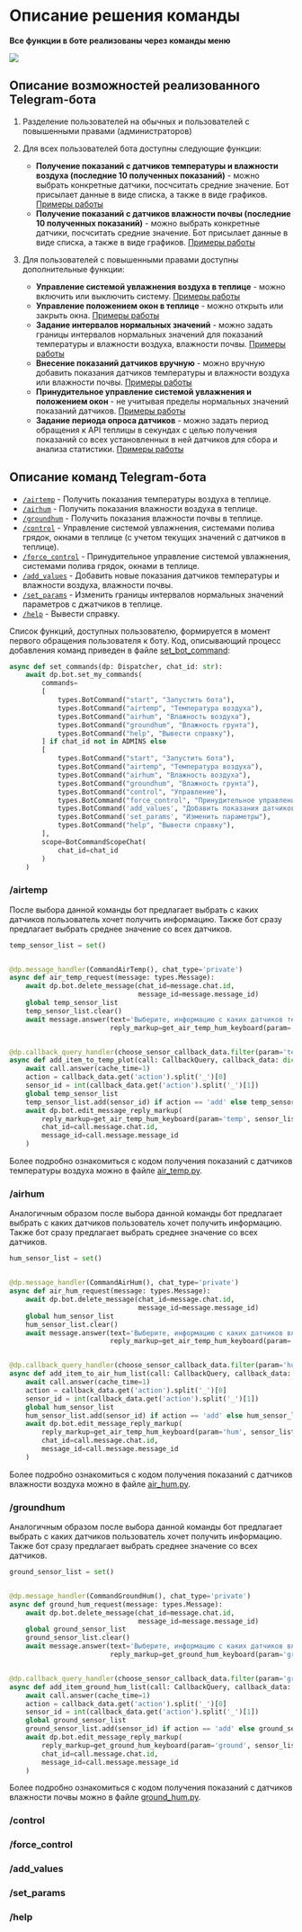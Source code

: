 # Описание решения команды


**Все функции в боте реализованы через команды меню**

![](./img/bot_commands_menu.png)

## Описание возможностей реализованного Telegram-бота

1. Разделение пользователей на обычных и пользователей с повышенными правами (администраторов)
2. Для всех пользователей бота доступны следующие функции:
   
   - **Получение показаний с датчиков температуры и влажности воздуха (последние 10 полученных показаний)** - можно выбрать конкретные датчики, посчситать средние значение. Бот присылает данные в виде списка, а также в виде графиков. [Примеры работы](examples.md)
   - **Получение показаний с датчиков влажности почвы (последние 10 полученных показаний)** - можно выбрать конкретные датчики, посчситать средние значение. Бот присылает данные в виде списка, а также в виде графиков. [Примеры работы](examples.md)

3. Для пользователей с повышенными правами доступны дополнительные функции:

   - **Управление системой увлажнения воздуха в теплице** - можно включить или выключить систему. [Примеры работы](examples.md)
   - **Управление положением окон в теплице** - можно открыть или закрыть окна. [Примеры работы](examples.md)
   - **Задание интервалов нормальных значений** - можно задать границы интервалов нормальных значений для показаний температуры и влажности воздуха, влажности почвы. [Примеры работы](examples.md)
   - **Внесение показаний датчиков вручную** - можно вручную добавить показания датчиков температуры и влажности воздуха или влажности почвы. [Примеры работы](examples.md)
   - **Принудительное управление системой увлажнения и положением окон** - не учитывая пределы нормальных значений показаний датчиков. [Примеры работы](examples.md)
   - **Задание периода опроса датчиков** - можно задать период обращения к API теплицы в секундах с целью получения показаний со всех установленных в ней датчиков для сбора и анализа статистики. [Примеры работы](examples.md)

## Описание команд Telegram-бота

- [```/airtemp```](#airtemp) - Получить показания температуры воздуха в теплице.
- [```/airhum```](#airhum) - Получить показания влажности воздуха в теплице.
- [```/groundhum```](#groundhum) - Получить показания влажности почвы в теплице.
- [```/control```](#control) - Управление системой увлажнения, системами полива грядок, окнами в теплице (с учетом текущих значений с датчиков в теплице).
- [```/force_control```](#forcecontrol) - Принудительное управление системой увлажнения, системами полива грядок, окнами в теплице.
- [```/add_values```](#addvalues) - Добавить новые показания датчиков температуры и влажности воздуха, влажности почвы.
- [```/set_params```](#setparams) - Изменить границы интервалов нормальных значений параметров с джатчиков в теплице.
- [```/help```](#help) - Вывести справку.

Список функций, доступных пользователю, формируется в момент первого обращения пользователя к боту. Код, описывающий процесс добавления команд приведен в файле [set_bot_command](../tg_bot/utils/set_bot_commands.py):

```python
async def set_commands(dp: Dispatcher, chat_id: str):
    await dp.bot.set_my_commands(
        commands=
        [
            types.BotCommand("start", "Запустить бота"),
            types.BotCommand("airtemp", "Температура воздуха"),
            types.BotCommand("airhum", "Влажность воздуха"),
            types.BotCommand("groundhum", "Влажность грунта"),
            types.BotCommand("help", "Вывести справку"),
        ] if chat_id not in ADMINS else
        [
            types.BotCommand("start", "Запустить бота"),
            types.BotCommand("airtemp", "Температура воздуха"),
            types.BotCommand("airhum", "Влажность воздуха"),
            types.BotCommand("groundhum", "Влажность грунта"),
            types.BotCommand("control", "Управление"),
            types.BotCommand("force_control", "Принудительное управление"),
            types.BotCommand('add_values', "Добавить показания датчиков"),
            types.BotCommand('set_params', "Изменить параметры"),
            types.BotCommand("help", "Вывести справку"),
        ],
        scope=BotCommandScopeChat(
            chat_id=chat_id
        )
    )
```

### /airtemp

После выбора данной команды бот предлагает выбрать с каких датчиков пользователь хочет получить информацию. Также бот сразу предлагает выбрать среднее значение со всех датчиков.

```python
temp_sensor_list = set()


@dp.message_handler(CommandAirTemp(), chat_type='private')
async def air_temp_request(message: types.Message):
    await dp.bot.delete_message(chat_id=message.chat.id,
                                message_id=message.message_id)
    global temp_sensor_list
    temp_sensor_list.clear()
    await message.answer(text='Выберите, информацию с каких датчиков температуры Вы хотите получить',
                         reply_markup=get_air_temp_hum_keyboard(param='temp', sensor_list=temp_sensor_list))


@dp.callback_query_handler(choose_sensor_callback_data.filter(param='temp'))
async def add_item_to_temp_plot(call: CallbackQuery, callback_data: dict):
    await call.answer(cache_time=1)
    action = callback_data.get('action').split('_')[0]
    sensor_id = int(callback_data.get('action').split('_')[1])
    global temp_sensor_list
    temp_sensor_list.add(sensor_id) if action == 'add' else temp_sensor_list.remove(sensor_id)
    await dp.bot.edit_message_reply_markup(
        reply_markup=get_air_temp_hum_keyboard(param='temp', sensor_list=temp_sensor_list),
        chat_id=call.message.chat.id,
        message_id=call.message.message_id
    )
```

Более подробно ознакомиться с кодом получения показаний с датчиков температуры воздуха можно в файле [air_temp.py](../tg_bot/handlers/private_chats/commands/air_temp.py).

### /airhum

Аналогичным образом после выбора данной команды бот предлагает выбрать с каких датчиков пользователь хочет получить информацию. Также бот сразу предлагает выбрать среднее значение со всех датчиков.

```python
hum_sensor_list = set()


@dp.message_handler(CommandAirHum(), chat_type='private')
async def air_hum_request(message: types.Message):
    await dp.bot.delete_message(chat_id=message.chat.id,
                                message_id=message.message_id)
    global hum_sensor_list
    hum_sensor_list.clear()
    await message.answer(text='Выберите, информацию с каких датчиков влажности Вы хотите получить',
                         reply_markup=get_air_temp_hum_keyboard(param='hum', sensor_list=hum_sensor_list))


@dp.callback_query_handler(choose_sensor_callback_data.filter(param='hum'))
async def add_item_to_air_hum_list(call: CallbackQuery, callback_data: dict):
    await call.answer(cache_time=1)
    action = callback_data.get('action').split('_')[0]
    sensor_id = int(callback_data.get('action').split('_')[1])
    global hum_sensor_list
    hum_sensor_list.add(sensor_id) if action == 'add' else hum_sensor_list.remove(sensor_id)
    await dp.bot.edit_message_reply_markup(
        reply_markup=get_air_temp_hum_keyboard(param='hum', sensor_list=hum_sensor_list),
        chat_id=call.message.chat.id,
        message_id=call.message.message_id
    )

```

Более подробно ознакомиться с кодом получения показаний с датчиков влажности воздуха можно в файле [air_hum.py](../tg_bot/handlers/private_chats/commands/air_hum.py).

### /groundhum

Аналогичным образом после выбора данной команды бот предлагает выбрать с каких датчиков пользователь хочет получить информацию. Также бот сразу предлагает выбрать среднее значение со всех датчиков.

```python
ground_sensor_list = set()


@dp.message_handler(CommandGroundHum(), chat_type='private')
async def ground_hum_request(message: types.Message):
    await dp.bot.delete_message(chat_id=message.chat.id,
                                message_id=message.message_id)
    global ground_sensor_list
    ground_sensor_list.clear()
    await message.answer(text='Выберите, информацию с каких датчиков влажности почвы Вы хотите получить',
                         reply_markup=get_ground_hum_keyboard(param='ground', sensor_list=ground_sensor_list))


@dp.callback_query_handler(choose_sensor_callback_data.filter(param='ground'))
async def add_item_ground_hum_list(call: CallbackQuery, callback_data: dict):
    await call.answer(cache_time=1)
    action = callback_data.get('action').split('_')[0]
    sensor_id = int(callback_data.get('action').split('_')[1])
    global ground_sensor_list
    ground_sensor_list.add(sensor_id) if action == 'add' else ground_sensor_list.remove(sensor_id)
    await dp.bot.edit_message_reply_markup(
        reply_markup=get_ground_hum_keyboard(param='ground', sensor_list=ground_sensor_list),
        chat_id=call.message.chat.id,
        message_id=call.message.message_id
    )

```

Более подробно ознакомиться с кодом получения показаний с датчиков влажности почвы можно в файле [ground_hum.py](../tg_bot/handlers/private_chats/commands/ground_hum.py).


### /control

### /force_control

### /add_values

### /set_params

### /help